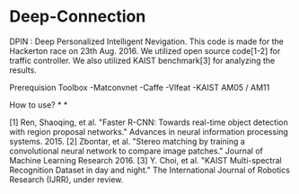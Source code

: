 # Deep-Connection
DPIN : Deep Personalized Intelligent Nevigation.
This code is made for the Hackerton race on 23th Aug. 2016.
We utilized open source code[1-2] for traffic controller.
We also utilized KAIST benchmark[3] for analyzing the results.

Prerequision Toolbox
-Matconvnet
-Caffe
-Vlfeat
-KAIST AM05 / AM11

How to use?
*
*

[1] Ren, Shaoqing, et al. "Faster R-CNN: Towards real-time object detection with region proposal networks." Advances in neural information processing systems. 2015.
[2] Zbontar, et al. "Stereo matching by training a convolutional neural network to compare image patches." Journal of Machine Learning Research 2016.
[3] Y. Choi, et al. "KAIST Multi-spectral Recognition Dataset in day and night." The International Journal of Robotics Research (IJRR), under review.
